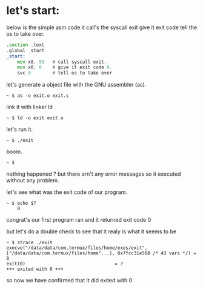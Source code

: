 # let's start:

below is the simple asm code
it call's the syscall exit give it exit code
tell the os to take over.


```asm
.section .text
.global _start
_start:
    mov x8, 93   # call syscall exit.
    mov x0, 0    # give it exit code 0.
    svc 0        # tell os to take over

```

let's generate a object file with the GNU assembler (as).

```
~ $ as -o exit.o exit.s
```

link it with linker ld

```
~ $ ld -o exit exit.o
```

let's run it.
```
~ $ ./exit
```

boom.
```
~ $ 
```

nothing happened ?
but there arn't any error messages so it executed without any problem.

let's see what was the exit code of our program.

```
~ $ echo $?
    0
```
congrat's our first program  ran and it returned exit code 0

but let's do a double check to see that it realy is what it seems to be
```
~ $ strace ./exit
execve("/data/data/com.termux/files/home/exes/exit", ["/data/data/com.termux/files/home"...], 0x7fcc31e568 /* 43 vars */) = 0
exit(0)                                 = ?
+++ exited with 0 +++
```

so now we have confirmed that it did exited with  0
